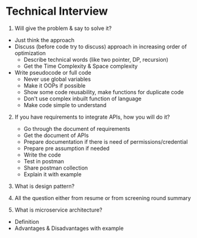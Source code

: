 # Technical Interview

1. Will give the problem & say to solve it?
 * Just think the approach
 * Discuss (before code try to discuss) approach in increasing order of optimization
    * Describe technical words (like two pointer, DP, recursion)
    * Get the Time Complexity & Space complexity
 * Write pseudocode or full code
   * Never use global variables
   * Make it OOPs if possible
   * Show some code reusability, make functions for duplicate code
   * Don't use complex inbuilt function of language
   * Make code simple to understand

2. If you have requirements to integrate APIs, how you will do it?
   * Go through the document of requirements
   * Get the document of APIs
   * Prepare documentation if there is need of permissions/credential
   * Prepare pre assumption if needed
   * Write the code
   * Test in postman
   * Share postman collection
   * Explain it with example
    
2. What is design pattern?

3. All the question either from resume or from screening round summary

4. What is microservice architecture?

  * Definition
  * Advantages & Disadvantages with example
